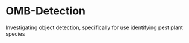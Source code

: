 # OMB-Detection
Investigating object detection, specifically for use identifying pest plant species
